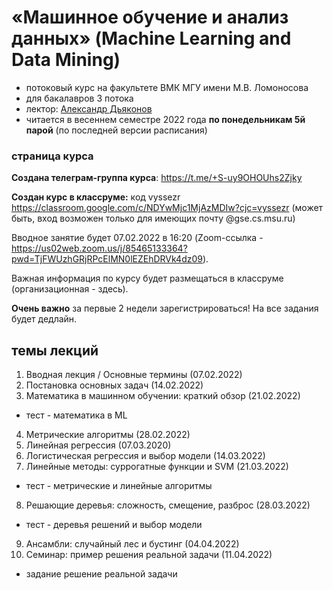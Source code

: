 # «Машинное обучение и анализ данных» (Machine Learning and Data Mining)
* потоковый курс на факультете ВМК МГУ имени М.В. Ломоносова 
* для бакалавров 3 потока
* лектор: [Александр Дьяконов](https://dyakonov.org/ag/)
* читается в весеннем семестре 2022 года **по понедельникам 5й парой** (по последней версии расписания)

### страница курса

**Создана телеграм-группа курса**: https://t.me/+S-uy9OHOUhs2Zjky

**Создан курс в классруме:** код vyssezr https://classroom.google.com/c/NDYwMjc1MjAzMDIw?cjc=vyssezr
(может быть, вход возможен только для имеющих почту @gse.cs.msu.ru)

Вводное занятие будет 07.02.2022 в 16:20 (Zoom-ссылка - https://us02web.zoom.us/j/85465133364?pwd=TjFWUzhGRjRPcElMN0lEZEhDRVk4dz09).

Важная информация по курсу будет размещаться в классруме (организационная - здесь).

**Очень важно** за первые 2 недели зарегистрироваться! На все задания будет дедлайн.

## темы лекций

1. Вводная лекция /  Основные термины (07.02.2022)
2. Постановка основных задач (14.02.2022)
3. Математика в машинном обучении: краткий обзор (21.02.2022)
* тест - математика в ML
4. Метрические алгоритмы (28.02.2022)
5. Линейная регрессия (07.03.2020)
6. Логистическая регрессия и выбор модели (14.03.2022)
7. Линейные методы: суррогатные функции и SVM (21.03.2022)
* тест - метрические и линейные алгоритмы
8. Решающие деревья: сложность, смещение, разброс (28.03.2022)
* тест - деревья решений и выбор модели
9. Ансамбли: случайный лес и бустинг (04.04.2022)
10. Семинар: пример решения реальной задачи (11.04.2022)
* задание решение реальной задачи

